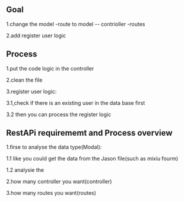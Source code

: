 





## Goal

1.change the model -route to model -- contrioller -routes

2.add register user logic



## Process

1.put the code logic in the controller

2.clean the file

3.register user logic:

3.1,check if there is an existing user in the data base first

3.2 then you can process the register logic



## RestAPi requirememt and Process overview

1.firse to analyse the data type(Modal):

1.1 like you could get the data from the Jason file(such as mixiu fourm)

1.2 analysie the

2.how many controller you want(controller)

3.how many routes you want(routes)


